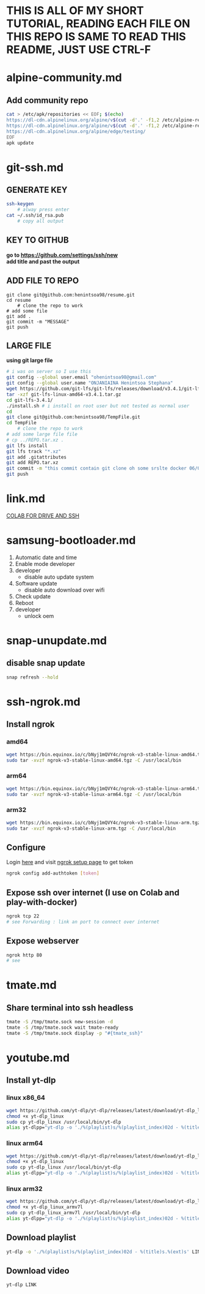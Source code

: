# THIS IS ALL OF MY SHORT TUTORIAL, READING EACH FILE ON THIS REPO IS SAME TO READ THIS README, JUST USE CTRL-F

# alpine-community.md
## Add community repo
```bash
cat > /etc/apk/repositories << EOF; $(echo)
https://dl-cdn.alpinelinux.org/alpine/v$(cut -d'.' -f1,2 /etc/alpine-release)/main/
https://dl-cdn.alpinelinux.org/alpine/v$(cut -d'.' -f1,2 /etc/alpine-release)/community/
https://dl-cdn.alpinelinux.org/alpine/edge/testing/
EOF
apk update
```

# git-ssh.md
## GENERATE KEY
```bash
ssh-keygen
	# alway press enter
cat ~/.ssh/id_rsa.pub
	# copy all output
```
## KEY TO GITHUB
**go to https://github.com/settings/ssh/new** \
**add title and past the output**
## ADD FILE TO REPO
```
git clone git@github.com:henintsoa98/resume.git
cd resume
	# clone the repo to work
# add some file
git add .
git commit -m "MESSAGE"
git push
```
## LARGE FILE
**using git large file**
```bash
# i was on server so I use this
git config --global user.email "ohenintsoa98@gmail.com"                                                   
git config --global user.name "ONJANIAINA Henintsoa Stephana"
wget https://github.com/git-lfs/git-lfs/releases/download/v3.4.1/git-lfs-linux-amd64-v3.4.1.tar.gz
tar -xzf git-lfs-linux-amd64-v3.4.1.tar.gz
cd git-lfs-3.4.1/
./install.sh # i install on root user but not tested as normal user
cd
git clone git@github.com:henintsoa98/TempFile.git
cd TempFile
	# clone the repo to work
# add some large file file
# cp ../REPO.tar.xz .
git lfs install
git lfs track "*.xz"
git add .gitattributes
git add REPO.tar.xz
git commit -m "this commit contain git clone oh some srslte docker 06/02/24"
git push
```

# link.md
[COLAB FOR DRIVE AND SSH](https://colab.research.google.com/drive/1k_J7s0loXK80UkPI-mO_jnscSoJiaPc4)

# samsung-bootloader.md
1. Automatic date and time
2. Enable mode developer
3. developer
   - disable auto update system
4. Software update
   - disable auto download over wifi
5. Check update
6. Reboot
6. developer
   - unlock oem

# snap-unupdate.md
## disable snap update
```bash
snap refresh --hold
```
# ssh-ngrok.md
## Install ngrok
### amd64
```bash
wget https://bin.equinox.io/c/bNyj1mQVY4c/ngrok-v3-stable-linux-amd64.tgz
sudo tar -xvzf ngrok-v3-stable-linux-amd64.tgz -C /usr/local/bin
```
### arm64
```bash
wget https://bin.equinox.io/c/bNyj1mQVY4c/ngrok-v3-stable-linux-arm64.tgz
sudo tar -xvzf ngrok-v3-stable-linux-arm64.tgz -C /usr/local/bin
```
### arm32
```bash
wget https://bin.equinox.io/c/bNyj1mQVY4c/ngrok-v3-stable-linux-arm.tgz
sudo tar -xvzf ngrok-v3-stable-linux-arm.tgz -C /usr/local/bin
```
## Configure
Login  [here](https://dashboard.ngrok.com/signup) and visit [ngrok setup page](https://dashboard.ngrok.com/get-started/setup/linux) to get token
```bash
ngrok config add-authtoken [token]
```
## Expose ssh over internet (I use on Colab and play-with-docker)
```bash
ngrok tcp 22
# see Forwarding : link an port to connect over internet
```
## Expose webserver
```bash
ngrok http 80
# see
```

# tmate.md
## Share terminal into ssh headless
```bash
tmate -S /tmp/tmate.sock new-session -d
tmate -S /tmp/tmate.sock wait tmate-ready
tmate -S /tmp/tmate.sock display -p "#{tmate_ssh}"
```

# youtube.md
## Install yt-dlp
### linux x86_64
```bash
wget https://github.com/yt-dlp/yt-dlp/releases/latest/download/yt-dlp_linux
chmod +x yt-dlp_linux
sudo cp yt-dlp_linux /usr/local/bin/yt-dlp
alias yt-dlpp="yt-dlp -o './%(playlist)s/%(playlist_index)02d - %(title)s.%(ext)s'"
```
### linux arm64
```bash
wget https://github.com/yt-dlp/yt-dlp/releases/latest/download/yt-dlp_linux_aarch64 
chmod +x yt-dlp_linux
sudo cp yt-dlp_linux /usr/local/bin/yt-dlp
alias yt-dlpp="yt-dlp -o './%(playlist)s/%(playlist_index)02d - %(title)s.%(ext)s'"
```
### linux arm32
```bash
wget https://github.com/yt-dlp/yt-dlp/releases/latest/download/yt-dlp_linux_armv7l
chmod +x yt-dlp_linux_armv7l
sudo cp yt-dlp_linux_armv7l /usr/local/bin/yt-dlp
alias yt-dlpp="yt-dlp -o './%(playlist)s/%(playlist_index)02d - %(title)s.%(ext)s'"
```
## Download playlist
```bash
yt-dlp -o './%(playlist)s/%(playlist_index)02d - %(title)s.%(ext)s' LINK
```
## Download video
```bash
yt-dlp LINK
